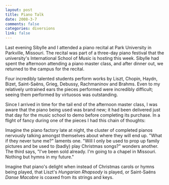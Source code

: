 ```yaml
--- 
layout: post
title: Piano Talk
date: 2008-3-7
comments: false
categories: diversions
link: false
---
```

Last evening Sibylle and I attended a piano recital at Park University in Parkville, Missouri.  The recital was part of a three-day piano festival that the university's International School of Music is hosting this week.  Sibylle had spent the afternoon attending a piano master class, and after dinner out, we returned to the campus for the recital.

Four incredibly talented students perform works by Liszt, Chopin, Haydn, Bizet, Saint-Saëns, Grieg, Debussy, Rachmaninov and Brahms.  Even to my relatively untrained ears the pieces performed were incredibly difficult; seeing them performed by virtuosos was outstanding.

Since I arrived in time for the tail end of the afternoon master class, I was aware that the piano being used was brand new; it had been delivered just that day for the music school to demo before completing its purchase.  In a flight of fancy during one of the pieces I had this chain of thoughts:

Imagine the piano factory late at night, the cluster of completed pianos nervously talking amongst themselves about where they will end up.  "What if they never tune me?" laments one.  "Will I only be used to prop up family pictures and be used to (badly) play Christmas songs?" wonders another.  The third says, "I've been sold already.  I'm going to a chapel in Missouri.  Nothing but hymns in my future."

Imagine that piano's delight when instead of Christmas carols or hymns being played, that Liszt's <em>Hungarian Rhapsody</em> is played, or Saint-Saëns <em>Danse Macabre</em> is coaxed from its strings and keys.

